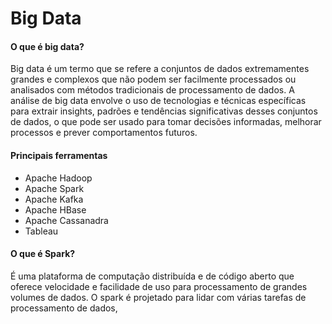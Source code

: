 # Big Data

#### O que é big data?
Big data é um termo que se refere a conjuntos de dados extremamentes grandes e complexos que não podem ser facilmente processados ou analisados com métodos tradicionais de processamento de dados. A análise de big data envolve o uso de tecnologias e técnicas específicas para extrair insights, padrões e tendências significativas desses conjuntos de dados, o que pode ser usado para tomar decisões informadas, melhorar processos e prever  comportamentos futuros.

#### Principais ferramentas
- Apache Hadoop
- Apache Spark
- Apache Kafka
- Apache HBase
- Apache Cassanadra
- Tableau

#### O que é Spark?
É uma plataforma de computação distribuída e de código aberto que oferece velocidade e facilidade de uso para processamento de grandes volumes de dados. O spark é projetado para lidar com várias tarefas de processamento de dados, 